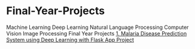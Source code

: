 # Final-Year-Projects
Machine Learning Deep Learning Natural Language Processing Computer Vision Image Processing Final Year Projects
[1. Malaria Disease Prediction System using Deep Learning with Flask App Project](https://vtupulse.com/product/malaria-disease-prediction-system-using-deep-learning-with-flask-app-project/)
